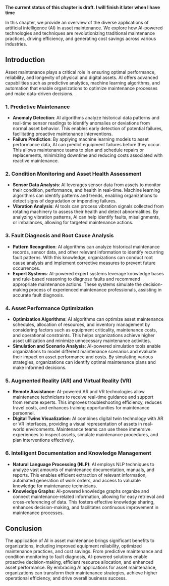 **The current status of this chapter is draft. I will finish it later when I have time**

In this chapter, we provide an overview of the diverse applications of artificial intelligence (AI) in asset maintenance. We explore how AI-powered technologies and techniques are revolutionizing traditional maintenance practices, driving efficiency, and generating cost savings across various industries.

Introduction
------------

Asset maintenance plays a critical role in ensuring optimal performance, reliability, and longevity of physical and digital assets. AI offers advanced capabilities such as predictive analytics, machine learning algorithms, and automation that enable organizations to optimize maintenance processes and make data-driven decisions.

### 1. Predictive Maintenance

* **Anomaly Detection**: AI algorithms analyze historical data patterns and real-time sensor readings to identify anomalies or deviations from normal asset behavior. This enables early detection of potential failures, facilitating proactive maintenance interventions.
* **Failure Prediction**: By applying machine learning models to asset performance data, AI can predict equipment failures before they occur. This allows maintenance teams to plan and schedule repairs or replacements, minimizing downtime and reducing costs associated with reactive maintenance.

### 2. Condition Monitoring and Asset Health Assessment

* **Sensor Data Analysis**: AI leverages sensor data from assets to monitor their condition, performance, and health in real-time. Machine learning algorithms can identify patterns and trends, enabling organizations to detect signs of degradation or impending failures.
* **Vibration Analysis**: AI tools can process vibration signals collected from rotating machinery to assess their health and detect abnormalities. By analyzing vibration patterns, AI can help identify faults, misalignments, or imbalances, allowing for targeted maintenance actions.

### 3. Fault Diagnosis and Root Cause Analysis

* **Pattern Recognition**: AI algorithms can analyze historical maintenance records, sensor data, and other relevant information to identify recurring fault patterns. With this knowledge, organizations can conduct root cause analysis and implement corrective measures to prevent future occurrences.
* **Expert Systems**: AI-powered expert systems leverage knowledge bases and rule-based reasoning to diagnose faults and recommend appropriate maintenance actions. These systems simulate the decision-making process of experienced maintenance professionals, assisting in accurate fault diagnosis.

### 4. Asset Performance Optimization

* **Optimization Algorithms**: AI algorithms can optimize asset maintenance schedules, allocation of resources, and inventory management by considering factors such as equipment criticality, maintenance costs, and operational constraints. This helps organizations achieve higher asset utilization and minimize unnecessary maintenance activities.
* **Simulation and Scenario Analysis**: AI-powered simulation tools enable organizations to model different maintenance scenarios and evaluate their impact on asset performance and costs. By simulating various strategies, organizations can identify optimal maintenance plans and make informed decisions.

### 5. Augmented Reality (AR) and Virtual Reality (VR)

* **Remote Assistance**: AI-powered AR and VR technologies allow maintenance technicians to receive real-time guidance and support from remote experts. This improves troubleshooting efficiency, reduces travel costs, and enhances training opportunities for maintenance personnel.
* **Digital Twins Visualization**: AI combines digital twin technology with AR or VR interfaces, providing a visual representation of assets in real-world environments. Maintenance teams can use these immersive experiences to inspect assets, simulate maintenance procedures, and plan interventions effectively.

### 6. Intelligent Documentation and Knowledge Management

* **Natural Language Processing (NLP)**: AI employs NLP techniques to analyze vast amounts of maintenance documentation, manuals, and reports. This enables efficient extraction of relevant information, automated generation of work orders, and access to valuable knowledge for maintenance technicians.
* **Knowledge Graphs**: AI-powered knowledge graphs organize and connect maintenance-related information, allowing for easy retrieval and cross-referencing of data. This fosters effective knowledge sharing, enhances decision-making, and facilitates continuous improvement in maintenance processes.

Conclusion
----------

The application of AI in asset maintenance brings significant benefits to organizations, including improved equipment reliability, optimized maintenance practices, and cost savings. From predictive maintenance and condition monitoring to fault diagnosis, AI-powered solutions enable proactive decision-making, efficient resource allocation, and enhanced asset performance. By embracing AI applications for asset maintenance, organizations can transform their maintenance strategies, achieve higher operational efficiency, and drive overall business success.
